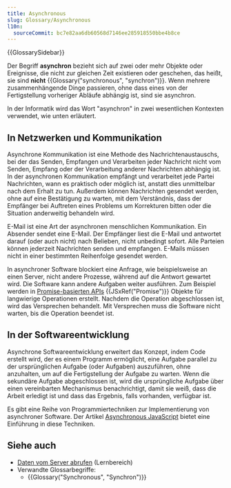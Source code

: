 ```yaml
---
title: Asynchronous
slug: Glossary/Asynchronous
l10n:
  sourceCommit: bc7e82aa6db60568d7146ee285918550bbe4b8ce
---
```


{{GlossarySidebar}}

Der Begriff **asynchron** bezieht sich auf zwei oder mehr Objekte oder Ereignisse, die nicht zur gleichen Zeit existieren oder geschehen, das heißt, sie sind **nicht** {{Glossary("synchronous", "synchron")}}. Wenn mehrere zusammenhängende Dinge passieren, ohne dass eines von der Fertigstellung vorheriger Abläufe abhängig ist, sind sie asynchron.

In der Informatik wird das Wort "asynchron" in zwei wesentlichen Kontexten verwendet, wie unten erläutert.

## In Netzwerken und Kommunikation

Asynchrone Kommunikation ist eine Methode des Nachrichtenaustauschs, bei der das Senden, Empfangen und Verarbeiten jeder Nachricht nicht vom Senden, Empfang oder der Verarbeitung anderer Nachrichten abhängig ist. In der asynchronen Kommunikation empfängt und verarbeitet jede Partei Nachrichten, wann es praktisch oder möglich ist, anstatt dies unmittelbar nach dem Erhalt zu tun. Außerdem können Nachrichten gesendet werden, ohne auf eine Bestätigung zu warten, mit dem Verständnis, dass der Empfänger bei Auftreten eines Problems um Korrekturen bitten oder die Situation anderweitig behandeln wird.

E-Mail ist eine Art der asynchronen menschlichen Kommunikation. Ein Absender sendet eine E-Mail. Der Empfänger liest die E-Mail und antwortet darauf (oder auch nicht) nach Belieben, nicht unbedingt sofort. Alle Parteien können jederzeit Nachrichten senden und empfangen. E-Mails müssen nicht in einer bestimmten Reihenfolge gesendet werden.

In asynchroner Software blockiert eine Anfrage, wie beispielsweise an einen Server, nicht andere Prozesse, während auf die Antwort gewartet wird. Die Software kann andere Aufgaben weiter ausführen. Zum Beispiel werden in [Promise-basierten APIs](/de/docs/Learn/JavaScript/Asynchronous/Implementing_a_promise-based_API) {{JSxRef("Promise")}} Objekte für langwierige Operationen erstellt. Nachdem die Operation abgeschlossen ist, wird das Versprechen behandelt. Mit Versprechen muss die Software nicht warten, bis die Operation beendet ist.

## In der Softwareentwicklung

Asynchrone Softwareentwicklung erweitert das Konzept, indem Code erstellt wird, der es einem Programm ermöglicht, eine Aufgabe parallel zu der ursprünglichen Aufgabe (oder Aufgaben) auszuführen, ohne anzuhalten, um auf die Fertigstellung der Aufgabe zu warten. Wenn die sekundäre Aufgabe abgeschlossen ist, wird die ursprüngliche Aufgabe über einen vereinbarten Mechanismus benachrichtigt, damit sie weiß, dass die Arbeit erledigt ist und dass das Ergebnis, falls vorhanden, verfügbar ist.

Es gibt eine Reihe von Programmiertechniken zur Implementierung von asynchroner Software. Der Artikel [Asynchronous JavaScript](/de/docs/Learn/JavaScript/Asynchronous) bietet eine Einführung in diese Techniken.

## Siehe auch

- [Daten vom Server abrufen](/de/docs/Learn/JavaScript/Client-side_web_APIs/Fetching_data) (Lernbereich)
- Verwandte Glossarbegriffe:
  - {{Glossary("Synchronous", "Synchron")}}

